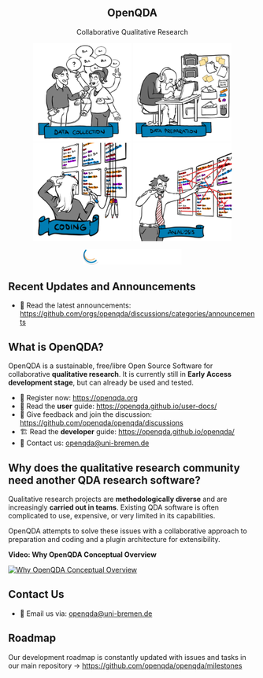 <div align="center">
    <h2>OpenQDA</h2>
    <p>Collaborative Qualitative Research</p>
</div>

<p align="center">

<img src="https://raw.githubusercontent.com/openqda/.github/main/profile/bg_top_left_512x512_96dpi.PNG" alt="img data collection" width="200"/>
<img src="https://raw.githubusercontent.com/openqda/.github/main/profile/bg_bottom_left_512x512_96dpi.PNG" alt="img data preparation" width="200" />
<img src="https://raw.githubusercontent.com/openqda/.github/main/profile/bg_top_right_512x512_96dpi.PNG" alt="img coding" width="200"/>
<img src="https://raw.githubusercontent.com/openqda/.github/main/profile/bg_bottom_right_512x512_96dpi.PNG" alt="img analysis" width="200"/>
</p>
<p align="center">
    <img src="https://github.com/openqda/.github/blob/main/profile/zemki-und-uni-logo-weiss-1x.png?raw=true" alt="img ZeMKI" width="200"/>
</p>

## Recent Updates and Announcements

- 📢 Read the latest announcements: https://github.com/orgs/openqda/discussions/categories/announcements

## What is OpenQDA?
OpenQDA is a sustainable, free/libre Open Source Software for collaborative **qualitative research**. It is currently still in **Early Access development stage**, but can already be used and tested.

- 🚀 Register now: https://openqda.org
- 📔 Read the **user** guide: https://openqda.github.io/user-docs/
- 📢 Give feedback and join the discussion: https://github.com/openqda/openqda/discussions
- 🏗️ Read the **developer** guide: https://openqda.github.io/openqda/
- 📧 Contact us: [openqda@uni-bremen.de](mailto:openqda@uni-bremen.de)

## Why does the qualitative research community need another QDA research software?
Qualitative research projects are **methodologically diverse** and are increasingly **carried out in teams**. Existing QDA software is often complicated to use, expensive, or very limited in its capabilities.

OpenQDA attempts to solve these issues with a collaborative approach to preparation and coding and a plugin architecture
for extensibility.


**Video: Why OpenQDA Conceptual Overview**

[![Why OpenQDA Conceptual Overview](https://img.youtube.com/vi/4F9TSnvbE-w/0.jpg)](https://www.youtube.com/watch?v=4F9TSnvbE-w)

## Contact Us

- 📧 Email us via: openqda@uni-bremen.de

## Roadmap

Our development roadmap is constantly updated with issues and tasks in our main repository → https://github.com/openqda/openqda/milestones
